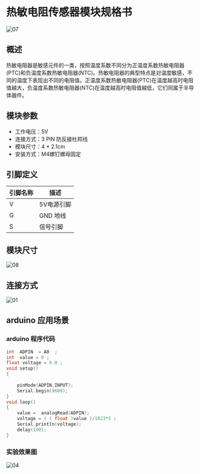 # 热敏电阻传感器模块规格书

![07](E:\GitLab\sensors-kit\9.热敏电阻传感器模块\热敏电阻传感器模块图片\07.jpg)

## 概述

​        热敏电阻器是敏感元件的一类，按照温度系数不同分为正温度系数热敏电阻器(PTC)和负温度系数热敏电阻器(NTC)。热敏电阻器的典型特点是对温度敏感，不同的温度下表现出不同的电阻值。正温度系数热敏电阻器(PTC)在温度越高时电阻值越大，负温度系数热敏电阻器(NTC)在温度越高时电阻值越低，它们同属于半导体器件。  

## 模块参数

* 工作电压：5V
* 连接方式：3 PIN 防反接杜邦线
* 模块尺寸：4 * 2.1cm
* 安装方式：M4螺钉螺母固定

## 引脚定义

| 引脚名称| 描述 |
|---- |----|
| V | 5V电源引脚 |
| G | GND 地线 |
| S | 信号引脚 |

## 模块尺寸

![08](E:\GitLab\sensors-kit\9.热敏电阻传感器模块\热敏电阻传感器模块图片\08.jpg)

## 连接方式

![01](E:\GitLab\sensors-kit\9.热敏电阻传感器模块\热敏电阻传感器模块图片\01.jpg)


##  arduino 应用场景

### arduino 程序代码

```c++
int  ADPIN  = A0  ;
int  value = 0 ;
float voltage = 0.0 ;
void setup()
{
  
    pinMode(ADPIN,INPUT);
    Serial.begin(9600);    
}
void loop()
{
    value =  analogRead(ADPIN);    
    voltage = ( ( float )value )/1023*5 ;
    Serial.println(voltage);
    delay(100);
}
```

### 实验效果图

![04](E:\GitLab\sensors-kit\9.热敏电阻传感器模块\热敏电阻传感器模块图片\04.jpg)